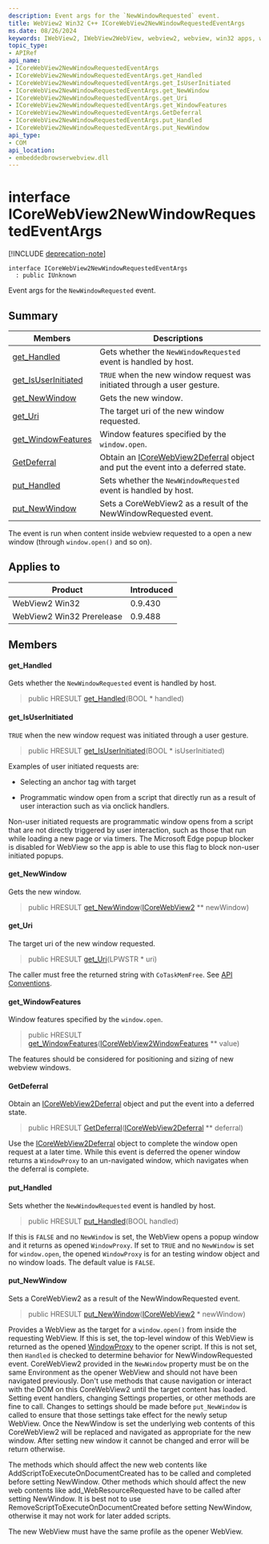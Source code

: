 ```yaml
---
description: Event args for the `NewWindowRequested` event.
title: WebView2 Win32 C++ ICoreWebView2NewWindowRequestedEventArgs
ms.date: 08/26/2024
keywords: IWebView2, IWebView2WebView, webview2, webview, win32 apps, win32, edge, ICoreWebView2, ICoreWebView2Controller, browser control, edge html, ICoreWebView2NewWindowRequestedEventArgs
topic_type: 
- APIRef
api_name:
- ICoreWebView2NewWindowRequestedEventArgs
- ICoreWebView2NewWindowRequestedEventArgs.get_Handled
- ICoreWebView2NewWindowRequestedEventArgs.get_IsUserInitiated
- ICoreWebView2NewWindowRequestedEventArgs.get_NewWindow
- ICoreWebView2NewWindowRequestedEventArgs.get_Uri
- ICoreWebView2NewWindowRequestedEventArgs.get_WindowFeatures
- ICoreWebView2NewWindowRequestedEventArgs.GetDeferral
- ICoreWebView2NewWindowRequestedEventArgs.put_Handled
- ICoreWebView2NewWindowRequestedEventArgs.put_NewWindow
api_type:
- COM
api_location:
- embeddedbrowserwebview.dll
---
```


# interface ICoreWebView2NewWindowRequestedEventArgs

[!INCLUDE [deprecation-note](../includes/deprecation-note.md)]

```
interface ICoreWebView2NewWindowRequestedEventArgs
  : public IUnknown
```

Event args for the `NewWindowRequested` event.

## Summary

 Members                        | Descriptions
--------------------------------|---------------------------------------------
[get_Handled](#get_handled) | Gets whether the `NewWindowRequested` event is handled by host.
[get_IsUserInitiated](#get_isuserinitiated) | `TRUE` when the new window request was initiated through a user gesture.
[get_NewWindow](#get_newwindow) | Gets the new window.
[get_Uri](#get_uri) | The target uri of the new window requested.
[get_WindowFeatures](#get_windowfeatures) | Window features specified by the `window.open`.
[GetDeferral](#getdeferral) | Obtain an [ICoreWebView2Deferral](icorewebview2deferral.md#icorewebview2deferral) object and put the event into a deferred state.
[put_Handled](#put_handled) | Sets whether the `NewWindowRequested` event is handled by host.
[put_NewWindow](#put_newwindow) | Sets a CoreWebView2 as a result of the NewWindowRequested event.

The event is run when content inside webview requested to a open a new window (through `window.open()` and so on).

## Applies to

Product                         | Introduced
--------------------------------|---------------------------------------------
WebView2 Win32            |    0.9.430
WebView2 Win32 Prerelease |    0.9.488

## Members

#### get_Handled

Gets whether the `NewWindowRequested` event is handled by host.

> public HRESULT [get_Handled](#get_handled)(BOOL * handled)

#### get_IsUserInitiated

`TRUE` when the new window request was initiated through a user gesture.

> public HRESULT [get_IsUserInitiated](#get_isuserinitiated)(BOOL * isUserInitiated)

Examples of user initiated requests are:

* Selecting an anchor tag with target

* Programmatic window open from a script that directly run as a result of user interaction such as via onclick handlers.

Non-user initiated requests are programmatic window opens from a script that are not directly triggered by user interaction, such as those that run while loading a new page or via timers. The Microsoft Edge popup blocker is disabled for WebView so the app is able to use this flag to block non-user initiated popups.

#### get_NewWindow

Gets the new window.

> public HRESULT [get_NewWindow](#get_newwindow)([ICoreWebView2](icorewebview2.md#icorewebview2) ** newWindow)

#### get_Uri

The target uri of the new window requested.

> public HRESULT [get_Uri](#get_uri)(LPWSTR * uri)

The caller must free the returned string with `CoTaskMemFree`. See [API Conventions](/microsoft-edge/webview2/concepts/win32-api-conventions#strings).

#### get_WindowFeatures

Window features specified by the `window.open`.

> public HRESULT [get_WindowFeatures](#get_windowfeatures)([ICoreWebView2WindowFeatures](icorewebview2windowfeatures.md#icorewebview2windowfeatures) ** value)

The features should be considered for positioning and sizing of new webview windows.

#### GetDeferral

Obtain an [ICoreWebView2Deferral](icorewebview2deferral.md#icorewebview2deferral) object and put the event into a deferred state.

> public HRESULT [GetDeferral](#getdeferral)([ICoreWebView2Deferral](icorewebview2deferral.md#icorewebview2deferral) ** deferral)

Use the [ICoreWebView2Deferral](icorewebview2deferral.md#icorewebview2deferral) object to complete the window open request at a later time. While this event is deferred the opener window returns a `WindowProxy` to an un-navigated window, which navigates when the deferral is complete.

#### put_Handled

Sets whether the `NewWindowRequested` event is handled by host.

> public HRESULT [put_Handled](#put_handled)(BOOL handled)

If this is `FALSE` and no `NewWindow` is set, the WebView opens a popup window and it returns as opened `WindowProxy`. If set to `TRUE` and no `NewWindow` is set for `window.open`, the opened `WindowProxy` is for an testing window object and no window loads. The default value is `FALSE`.

#### put_NewWindow

Sets a CoreWebView2 as a result of the NewWindowRequested event.

> public HRESULT [put_NewWindow](#put_newwindow)([ICoreWebView2](icorewebview2.md#icorewebview2) * newWindow)

Provides a WebView as the target for a `window.open()` from inside the requesting WebView. If this is set, the top-level window of this WebView is returned as the opened [WindowProxy](https://developer.mozilla.org/docs/glossary/windowproxy) to the opener script. If this is not set, then `Handled` is checked to determine behavior for NewWindowRequested event. CoreWebView2 provided in the `NewWindow` property must be on the same Environment as the opener WebView and should not have been navigated previously. Don't use methods that cause navigation or interact with the DOM on this CoreWebView2 until the target content has loaded. Setting event handlers, changing Settings properties, or other methods are fine to call. Changes to settings should be made before `put_NewWindow` is called to ensure that those settings take effect for the newly setup WebView. Once the NewWindow is set the underlying web contents of this CoreWebView2 will be replaced and navigated as appropriate for the new window. After setting new window it cannot be changed and error will be return otherwise.

The methods which should affect the new web contents like AddScriptToExecuteOnDocumentCreated has to be called and completed before setting NewWindow. Other methods which should affect the new web contents like add_WebResourceRequested have to be called after setting NewWindow. It is best not to use RemoveScriptToExecuteOnDocumentCreated before setting NewWindow, otherwise it may not work for later added scripts.

The new WebView must have the same profile as the opener WebView.

